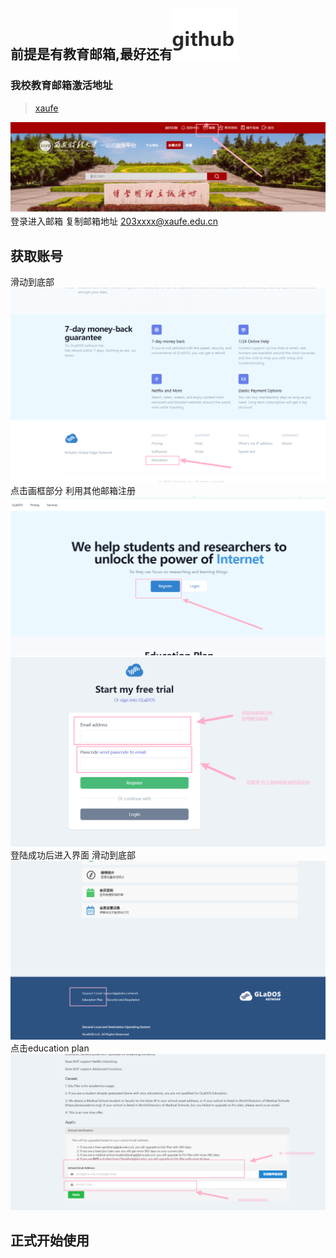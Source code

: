 
## 前提是有教育邮箱,最好还有![白嫖教程2-0](./assets/白嫖教程2-0.png)

### 我校教育邮箱激活地址
> [xaufe](https://cas.xaufe.edu.cn/)

![白嫖教程2-1](./assets/白嫖教程2-1.png)
登录进入邮箱
复制邮箱地址
203xxxx@xaufe.edu.cn


## 获取账号

滑动到底部
![白嫖教程2-2](./assets/白嫖教程2-2.png)
点击画框部分
利用其他邮箱注册
![白嫖教程2-3](./assets/白嫖教程2-3.png)
![白嫖教程2-4](./assets/白嫖教程2-4.png)
登陆成功后进入界面
滑动到底部
![白嫖教程2-5](./assets/白嫖教程2-5.png)
点击education plan
![白嫖教程2-6](./assets/白嫖教程2-6.png)

## 正式开始使用

